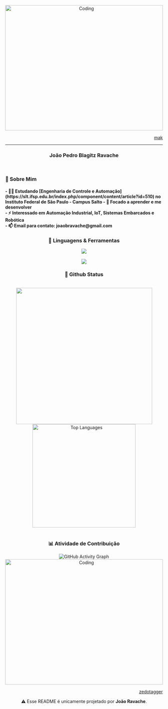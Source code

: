<!-- Animated GIF Header -->
<div align="center">
  <img align="center" alt="Coding" width="100%" height="400" src="https://64.media.tumblr.com/a24cdc485e978a1273496530d4992573/31d798f6f2dab6f4-b0/s2048x3072/831bd49387357194394502d01ed8c6937042ace9.gifv"/>
  <p align="right"><a href="https://makrustic.tumblr.com/" name="MAK">mak</a></p>
</div>

---------------------------------------------------------------------

<!-- About Me Section -->
<h3 align="center"> João Pedro Blagitz Ravache</h3>

<br>

<h3 align="left">💫 Sobre Mim</h3>

<h4>
- 👨‍🎓 Estudando [Engenharia de Controle e Automação](https://slt.ifsp.edu.br/index.php/component/content/article?id=510) no Instituto Federal de São Paulo - Campus Salto
- 📖 Focado a aprender e me desenvolver<br>
- ⚡ Interessado em Automação Industrial, IoT, Sistemas Embarcados e Robótica<br>
- 📫 Email para contato: <strong>joaobravache@gmail.com</strong>

<!-- Skills Section -->
<h3 align="center">🚀 Linguagens & Ferramentas</h3>

<div align="center">
  <img src="https://skillicons.dev/icons?i=arduino,raspberrypi,cpp,c,python,java,html" /><br><br>
  <img src="https://skillicons.dev/icons?i=photoshop,blender,vscode,github,git,windows,lua" /><br>
</div>

<!-- git stat-->
<h3 align="center">🌱 Github Status</h3>
<br>
<div align="center">
  <img width="435" src="https://github-readme-stats.vercel.app/api?username=mrnutsu&count_private=true&show_icons=true&theme=nord&rank_icon=github&border_radius=10"/>
  <img width="330" src="https://github-readme-stats.vercel.app/api/top-langs/?username=mrnutsu&theme=nord&hide_border=false&include_all_commits=true&count_private=true&layout=compact" alt="Top Languages">
  
<!-- Proudly created with GPRM ( https://gprm.itsvg.in ) -->
</div>
<br/>

<!-- Activity Graph -->
<h3 align="center">📊 Atividade de Contribuição</h3>
<div align="center">
  <img src="https://github-readme-activity-graph.vercel.app/graph?username=mrnutsu&theme=react-dark&bg_color=0D1117&color=008F11&line=248D27&point=ffffff&area=true&hide_border=true" alt="GitHub Activity Graph" />
</div>


<!-- ending-->
<div align="center">
  <img align="center" alt="Coding" width="100%" height="400" src="https://64.media.tumblr.com/e885f1406259a93bf170ca572fb7e627/ace5318d5696d5fb-67/s540x810/85e3c795b1a593ceeddd61accdb11ec56bce78ad.gifv"/>
  <p align="right"><a href="https://www.tumblr.com/zedotagger" name="ZEDOTAGGER">zedotagger</a></p>
</div>

<div align="center">
  <p>⚠️ Esse README é unicamente projetado por <strong>João Ravache</strong>.
</div>
